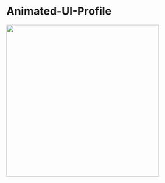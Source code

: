 # Animated-UI-Profile

<img src="https://user-images.githubusercontent.com/107976020/228187597-3f86e550-3252-40ce-8eb2-b0d73ee26d06.png" width="400px" >

